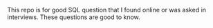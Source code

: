 This repo is for good SQL question that I found online or was asked in interviews. These questions are good to know.
